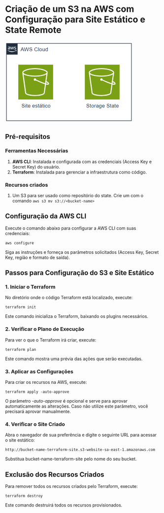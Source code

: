 # Criação de um S3 na AWS com Configuração para Site Estático e State Remote

![ambiente](ambiente.png)


## Pré-requisitos

### Ferramentas Necessárias

1. **AWS CLI**: Instalada e configurada com as credenciais (Access Key e Secret Key) do usuário.
2. **Terraform**: Instalada para gerenciar a infraestrutura como código.

### Recursos criados

1. Um S3 para ser usado como repositório do state. Crie um com o comando `aws s3 mv s3://<bucket-name>`

## Configuração da AWS CLI
Execute o comando abaixo para configurar a AWS CLI com suas credenciais:

```
aws configure
```

Siga as instruções e forneça os parâmetros solicitados (Access Key, Secret Key, região e formato de saída).

## Passos para Configuração do S3 e Site Estático

### 1. Iniciar o Terraform
No diretório onde o código Terraform está localizado, execute:

```
terraform init
```

Este comando inicializa o Terraform, baixando os plugins necessários.

### 2. Verificar o Plano de Execução
Para ver o que o Terraform irá criar, execute:

```
terraform plan
```

Este comando mostra uma prévia das ações que serão executadas.

### 3. Aplicar as Configurações
Para criar os recursos na AWS, execute:

```
terraform apply -auto-approve
```

O parâmetro *-auto-approve* é opcional e serve para aprovar automaticamente as alterações. Caso não utilize este parâmetro, você precisará aprovar manualmente.

### 4. Verificar o Site Criado
Abra o navegador de sua preferência e digite o seguinte URL para acessar o site estático:

```
http://bucket-name-terraform-site.s3-website-sa-east-1.amazonaws.com
```

Substitua bucket-name-terraform-site pelo nome do seu bucket.

## Exclusão dos Recursos Criados
Para remover todos os recursos criados pelo Terraform, execute:

```
terraform destroy
```

Este comando destruirá todos os recursos provisionados.
